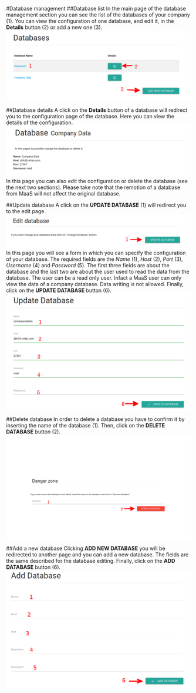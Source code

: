 #Database management
##Database list
In the main page of the database management section you can see the list of the databases of your company (1). You can view the configuration of one database, and edit it, in the **Details** button (2) or add a new one (3).
![](../img/showDBs.png)

##Database details
A click on the **Details** button of a database will redirect you to the configuration page of the database. Here you can view the details of the configuration.
![](../img/DBdata.png)
In this page you can also edit the configuration or delete the database (see the next two sections). Please take note that the remotion of a database from MaaS will not affect the original database.

##Update database
A click on the **UPDATE DATABASE** (1) will redirect you to the edit page. 
![](../img/updateDB.png)
In this page you will see a form in which you can specify the configuration of your database. The required fields are the *Name* (1), *Host* (2), *Port* (3), *Username* (4) and *Password* (5). The first three fields are about the database and the last two are about the user used to read the data from the database. The user can be a read only user. Infact a MaaS user can only view the data of a company database. Data writing is not allowed. Finally, click on the **UPDATE DATABASE** button (6). 
![](../img/editDB.png)

##Delete database
In order to delete a database you have to confirm it by inserting the name of the database (1). Then, click on the **DELETE DATABASE** button (2).
![](../img/deleteDB.png)

##Add a new database
Clicking **ADD NEW DATABASE** you will be redirected to another page and you can add a new database. The fields are the same described for the database editing. Finally, click on the **ADD DATABASE** button (6). 
![](../img/addDatabase.png)